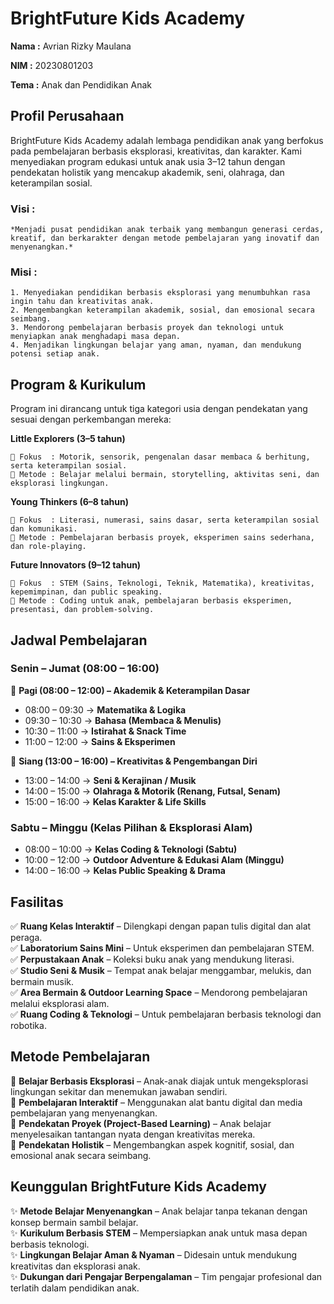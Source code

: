 # **BrightFuture Kids Academy**

**Nama :** Avrian Rizky Maulana

**NIM  :** 20230801203

**Tema :** Anak dan Pendidikan Anak

## **Profil Perusahaan**  
BrightFuture Kids Academy adalah lembaga pendidikan anak yang berfokus pada pembelajaran berbasis eksplorasi, kreativitas, dan karakter. Kami menyediakan program edukasi untuk anak usia 3–12 tahun dengan pendekatan holistik yang mencakup akademik, seni, olahraga, dan keterampilan sosial. 

### **Visi :**  
    *Menjadi pusat pendidikan anak terbaik yang membangun generasi cerdas, kreatif, dan berkarakter dengan metode pembelajaran yang inovatif dan menyenangkan.* 

### **Misi :**  
    1. Menyediakan pendidikan berbasis eksplorasi yang menumbuhkan rasa ingin tahu dan kreativitas anak.  
    2. Mengembangkan keterampilan akademik, sosial, dan emosional secara seimbang.  
    3. Mendorong pembelajaran berbasis proyek dan teknologi untuk menyiapkan anak menghadapi masa depan.  
    4. Menjadikan lingkungan belajar yang aman, nyaman, dan mendukung potensi setiap anak.  

## **Program & Kurikulum**  
Program ini dirancang untuk tiga kategori usia dengan pendekatan yang sesuai dengan perkembangan mereka:  

**Little Explorers (3–5 tahun)**

    📌 Fokus  : Motorik, sensorik, pengenalan dasar membaca & berhitung, serta keterampilan sosial.  
    📌 Metode : Belajar melalui bermain, storytelling, aktivitas seni, dan eksplorasi lingkungan.  

**Young Thinkers (6–8 tahun)** 

    📌 Fokus  : Literasi, numerasi, sains dasar, serta keterampilan sosial dan komunikasi.  
    📌 Metode : Pembelajaran berbasis proyek, eksperimen sains sederhana, dan role-playing.  

**Future Innovators (9–12 tahun)**

    📌 Fokus  : STEM (Sains, Teknologi, Teknik, Matematika), kreativitas, kepemimpinan, dan public speaking.  
    📌 Metode : Coding untuk anak, pembelajaran berbasis eksperimen, presentasi, dan problem-solving.  

## **Jadwal Pembelajaran** 

### **Senin – Jumat (08:00 – 16:00)**  
📌 **Pagi (08:00 – 12:00) – Akademik & Keterampilan Dasar**  
- 08:00 – 09:30 → **Matematika & Logika**  
- 09:30 – 10:30 → **Bahasa (Membaca & Menulis)**  
- 10:30 – 11:00 → **Istirahat & Snack Time**  
- 11:00 – 12:00 → **Sains & Eksperimen**  

📌 **Siang (13:00 – 16:00) – Kreativitas & Pengembangan Diri**  
- 13:00 – 14:00 → **Seni & Kerajinan / Musik**  
- 14:00 – 15:00 → **Olahraga & Motorik (Renang, Futsal, Senam)**  
- 15:00 – 16:00 → **Kelas Karakter & Life Skills**  

### **Sabtu – Minggu (Kelas Pilihan & Eksplorasi Alam)**  
- 08:00 – 10:00 → **Kelas Coding & Teknologi (Sabtu)**  
- 10:00 – 12:00 → **Outdoor Adventure & Edukasi Alam (Minggu)**  
- 14:00 – 16:00 → **Kelas Public Speaking & Drama**

## **Fasilitas**  
✅ **Ruang Kelas Interaktif** – Dilengkapi dengan papan tulis digital dan alat peraga.  
✅ **Laboratorium Sains Mini** – Untuk eksperimen dan pembelajaran STEM.  
✅ **Perpustakaan Anak** – Koleksi buku anak yang mendukung literasi.  
✅ **Studio Seni & Musik** – Tempat anak belajar menggambar, melukis, dan bermain musik.  
✅ **Area Bermain & Outdoor Learning Space** – Mendorong pembelajaran melalui eksplorasi alam.  
✅ **Ruang Coding & Teknologi** – Untuk pembelajaran berbasis teknologi dan robotika.  

## **Metode Pembelajaran**  
📌 **Belajar Berbasis Eksplorasi** – Anak-anak diajak untuk mengeksplorasi lingkungan sekitar dan menemukan jawaban sendiri.  
📌 **Pembelajaran Interaktif** – Menggunakan alat bantu digital dan media pembelajaran yang menyenangkan.  
📌 **Pendekatan Proyek (Project-Based Learning)** – Anak belajar menyelesaikan tantangan nyata dengan kreativitas mereka.  
📌 **Pendekatan Holistik** – Mengembangkan aspek kognitif, sosial, dan emosional anak secara seimbang.  

## **Keunggulan BrightFuture Kids Academy**  
✨ **Metode Belajar Menyenangkan** – Anak belajar tanpa tekanan dengan konsep bermain sambil belajar.  
✨ **Kurikulum Berbasis STEM** – Mempersiapkan anak untuk masa depan berbasis teknologi.  
✨ **Lingkungan Belajar Aman & Nyaman** – Didesain untuk mendukung kreativitas dan eksplorasi anak.  
✨ **Dukungan dari Pengajar Berpengalaman** – Tim pengajar profesional dan terlatih dalam pendidikan anak.